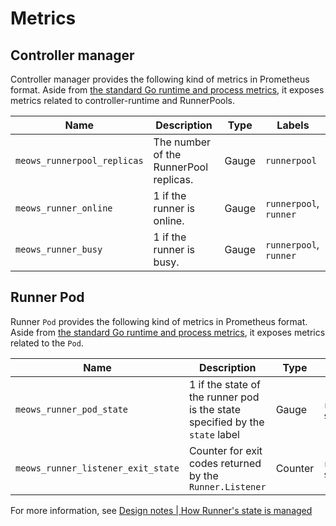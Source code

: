 Metrics
===========

## Controller manager

Controller manager provides the following kind of metrics in Prometheus format.
Aside from [the standard Go runtime and process metrics][standard], it exposes metrics related to controller-runtime and RunnerPools.

| Name                          | Description                            | Type  | Labels                 |
| ----------------------------- | -------------------------------------- | ----- | ---------------------- |
| `meows_runnerpool_replicas` | The number of the RunnerPool replicas. | Gauge | `runnerpool`           |
| `meows_runner_online`       | 1 if the runner is online.             | Gauge | `runnerpool`, `runner` |
| `meows_runner_busy`         | 1 if the runner is busy.               | Gauge | `runnerpool`, `runner` |

## Runner Pod

Runner `Pod` provides the following kind of metrics in Prometheus format.
Aside from [the standard Go runtime and process metrics][standard], it exposes metrics related to the `Pod`.

| Name                                 | Description                                                                  | Type    | Labels                |
| ------------------------------------ | ---------------------------------------------------------------------------- | ------- | --------------------- |
| `meows_runner_pod_state`           | 1 if the state of the runner pod is the state specified by the `state` label | Gauge   | `runnerpool`, `state` |
| `meows_runner_listener_exit_state` | Counter for exit codes returned by the `Runner.Listener`                     | Counter | `runnerpool`, `state` |

For more information, see [Design notes | How Runner's state is managed](design.md#how-runners-state-is-managed)

[standard]: https://povilasv.me/prometheus-go-metrics/
